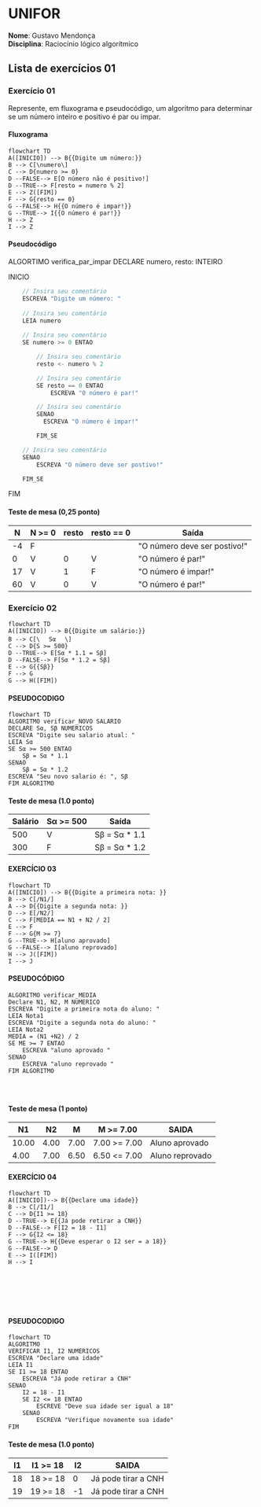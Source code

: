 # UNIFOR
**Nome**: Gustavo Mendonça <br>
**Disciplina**: Raciocínio lógico algorítmico

## Lista de exercícios 01

### Exercício 01 
Represente, em fluxograma e pseudocódigo, um algoritmo para determinar se um número inteiro e positivo é par ou impar.

#### Fluxograma 
```mermaid
flowchart TD
A([INICIO]) --> B{{Digite um número:}}
B --> C[\numero\]
C --> D{numero >= 0}
D --FALSE--> E[O número não é positivo!]
D --TRUE--> F[resto = numero % 2]
E --> Z([FIM])
F --> G{resto == 0}
G --FALSE--> H{{O número é impar!}}
G --TRUE--> I{{O número é par!}}
H --> Z
I --> Z
```
#### Pseudocódigo 
ALGORTIMO verifica_par_impar
DECLARE numero, resto: INTEIRO

INICIO
```java
    // Insira seu comentário
    ESCREVA "Digite um número: "
    
    // Insira seu comentário
    LEIA numero
    
    // Insira seu comentário
    SE numero >= 0 ENTAO

        // Insira seu comentário
        resto <- numero % 2

        // Insira seu comentário
        SE resto == 0 ENTAO
            ESCREVA "O número é par!"

        // Insira seu comentário
        SENAO
          ESCREVA "O número é impar!"

        FIM_SE

    // Insira seu comentário
    SENAO             
        ESCREVA "O número deve ser postivo!"

    FIM_SE
```
FIM
#### Teste de mesa (0,25 ponto)
| N | N >= 0 | resto | resto == 0 | Saída |
| -- | -- | -- | -- | -- | 
| -4 | F |   |   | "O número deve ser postivo!" |
| 0  | V | 0 | V | "O número é par!" |
| 17 | V | 1 | F | "O número é impar!" |
| 60 | V | 0 | V | "O número é par!" |

###  Exercício 02
```mermaid
flowchart TD
A([INICIO]) --> B{{Digite um salário:}}
B --> C[\ㅤ Sα ㅤ\]
C --> D{S >= 500}
D --TRUE--> E[Sα * 1.1 = Sβ]
D --FALSE--> F[Sα * 1.2 = Sβ]
E --> G{{Sβ}}
F --> G
G --> H([FIM])
```

#### PSEUDOCODIGO

```mermaid
flowchart TD
ALGORITMO verificar_NOVO SALARIO
DECLARE Sα, Sβ NUMERICOS
ESCREVA "Digite seu salario atual: "
LEIA Sα
SE Sα >= 500 ENTAO
	Sβ = Sα * 1.1
SENAO
	Sβ = Sα * 1.2
ESCREVA "Seu novo salario é: ", Sβ
FIM ALGORITMO
```
#### Teste de mesa (1.0 ponto)

| Salário | Sα >= 500 | Saída |
|      --      |      --      |      --      |     
| 500     | V       | Sβ = Sα * 1.1    |  
| 300   | F          | Sβ = Sα * 1.2        | 

#### EXERCÍCIO 03

```mermaid
flowchart TD
A([INICIO]) --> B{{Digite a primeira nota: }}
B --> C[/N1/]
A --> D{{Digite a segunda nota: }}
D --> E[/N2/]
C --> F[MEDIA == N1 + N2 / 2]
E --> F
F --> G{M >= 7}
G --TRUE--> H[aluno aprovado]
G --FALSE--> I[aluno reprovado]
H --> J([FIM])
I --> J

```  


#### PSEUDOCÓDIGO

```
ALGORITMO verificar_MEDIA
Declare N1, N2, M NUMERICO
ESCREVA "Digite a primeira nota do aluno: "
LEIA Nota1
ESCREVA "Digite a segunda nota do aluno: "
LEIA Nota2
MEDIA = (N1 +N2) / 2
SE ME >= 7 ENTAO
	ESCREVA "aluno aprovado "
SENAO
	ESCREVA "aluno reprovado "
FIM ALGORITMO 




```
#### Teste de mesa (1 ponto)

| N1 | N2 | M | M >= 7.00 | SAIDA |
|      --      |      --      |      --      |      --      |      --      |
| 10.00     | 4.00      | 7.00    |  7.00 >= 7.00     | Aluno aprovado |
| 4.00   | 7.00          | 6.50        | 6.50 <= 7.00 | Aluno reprovado |

#### EXERCÍCIO 04

```mermaid
flowchart TD
A([INICIO])--> B{{Declare uma idade}}
B --> C[/I1/]
C --> D{I1 >= 18}
D --TRUE--> E{{Já pode retirar a CNH}}
D --FALSE--> F[I2 = 18 - I1]
F --> G{I2 <= 18}
G --TRUE--> H{{Deve esperar o I2 ser = a 18}}
G --FALSE--> D
E --> I([FIM])
H --> I







```

#### PSEUDOCODIGO

```mermaid
flowchart TD
ALGORITMO
VERIFICAR I1, I2 NUMERICOS
ESCREVA "Declare uma idade"
LEIA I1
SE I1 >= 18 ENTAO
	ESCREVA "Já pode retirar a CNH"
SENAO 
	I2 = 18 - I1 
	SE I2 <= 18 ENTAO
		ESCREVE "Deve sua idade ser igual a 18"
	SENAO
		ESCREVA "Verifique novamente sua idade"
FIM
```
#### Teste de mesa (1.0 ponto)

| I1 | I1 >= 18 | I2 | SAIDA | 
|      --      |      --      |      --      |      --      |
| 18     | 18 >= 18       | 0    |  Já pode tirar a CNH     |
| 19   | 19 >= 18          | -1        | Já pode tirar a CNH |``

